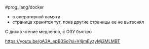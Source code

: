 #prog_lang/docker

- в оперативной памяти
- страница хранится тут, пока другие страницы ее не вытеснял

С диска чтение медленно, с ОЗУ быстро

https://youtu.be/gA3A_epB3So?si=V4jmEyzyMj3MLMBT